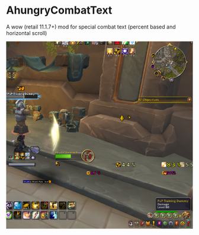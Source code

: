 # AhungryCombatText

A wow (retail 11.1.7+) mod for special combat text (percent based and
horizontal scroll)

![AhuCT](https://github.com/ahungry/AhungryCombatText/blob/master/ahungry-combat-text.png)
